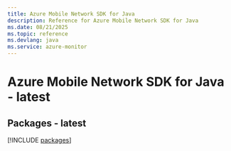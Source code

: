 ```yaml
---
title: Azure Mobile Network SDK for Java
description: Reference for Azure Mobile Network SDK for Java
ms.date: 08/21/2025
ms.topic: reference
ms.devlang: java
ms.service: azure-monitor
---
```

# Azure Mobile Network SDK for Java - latest
## Packages - latest
[!INCLUDE [packages](mobile-network-index.md)]